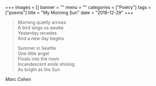 +++
images = []
banner = ""
menu = ""
categories = ["Poetry"]
tags = ["poems"]
title = "My Morning Sun"
date = "2018-12-29"
+++

> Morning quietly arrives  
> A bird sings us awake  
> Yesterday recedes  
> And a new day begins  
>
> Summer in Seattle  
> One little angel  
> Floats into the room  
> Incandescent smile shining  
> As bright as the Sun  
>
<cite>Marc Cohen</cite>
